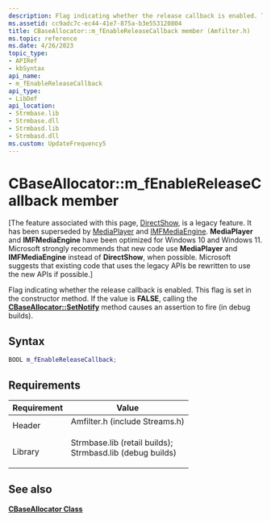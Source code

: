 ```yaml
---
description: Flag indicating whether the release callback is enabled. This flag is set in the constructor method. If the value is FALSE, calling the CBaseAllocator::SetNotify method causes an assertion to fire (in debug builds).
ms.assetid: cc9adc7c-ec44-41e7-875a-b3e553120804
title: CBaseAllocator::m_fEnableReleaseCallback member (Amfilter.h)
ms.topic: reference
ms.date: 4/26/2023
topic_type: 
- APIRef
- kbSyntax
api_name: 
- m_fEnableReleaseCallback
api_type: 
- LibDef
api_location: 
- Strmbase.lib
- Strmbase.dll
- Strmbasd.lib
- Strmbasd.dll
ms.custom: UpdateFrequency5
---
```


# CBaseAllocator::m\_fEnableReleaseCallback member

\[The feature associated with this page, [DirectShow](/windows/win32/directshow/directshow), is a legacy feature. It has been superseded by [MediaPlayer](/uwp/api/Windows.Media.Playback.MediaPlayer) and [IMFMediaEngine](/windows/win32/api/mfmediaengine/nn-mfmediaengine-imfmediaengine). **MediaPlayer** and **IMFMediaEngine** have been optimized for Windows 10 and Windows 11. Microsoft strongly recommends that new code use **MediaPlayer** and **IMFMediaEngine** instead of **DirectShow**, when possible. Microsoft suggests that existing code that uses the legacy APIs be rewritten to use the new APIs if possible.\]

Flag indicating whether the release callback is enabled. This flag is set in the constructor method. If the value is **FALSE**, calling the [**CBaseAllocator::SetNotify**](cbaseallocator-setnotify.md) method causes an assertion to fire (in debug builds).

## Syntax


```C++
BOOL m_fEnableReleaseCallback;
```



## Requirements



| Requirement | Value |
|--------------------|--------------------------------------------------------------------------------------------------------------------------------------------------------------------------------------------|
| Header<br/>  | <dl> <dt>Amfilter.h (include Streams.h)</dt> </dl>                                                                                  |
| Library<br/> | <dl> <dt>Strmbase.lib (retail builds); </dt> <dt>Strmbasd.lib (debug builds)</dt> </dl> |



## See also

<dl> <dt>

[**CBaseAllocator Class**](cbaseallocator.md)
</dt> </dl>

 

 





